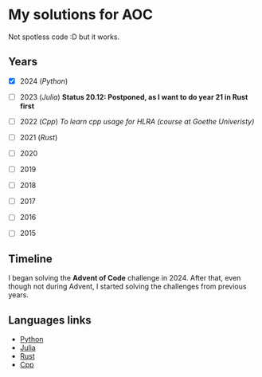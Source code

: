 # My solutions for AOC

Not spotless code :D but it works.


## Years
- [x] 2024 (_Python_)
- [ ] 2023 (_Julia_) **Status 20.12: Postponed, as I want to do year 21 in Rust first**
- [ ] 2022 (_Cpp_) _To learn cpp usage for HLRA (course at Goethe Univeristy)_
- [ ] 2021 (_Rust_)
- [ ] 2020
- [ ] 2019
- [ ] 2018
- [ ] 2017
- [ ] 2016
- [ ] 2015


## Timeline
I began solving the **Advent of Code** challenge in 2024. 
After that, even though not during Advent, I started solving the challenges from previous years.


## Languages links
- [Python](https://www.python.org/downloads/)
- [Julia](https://julialang.org/downloads/)
- [Rust](https://www.rust-lang.org/tools/install)
- [Cpp](https://isocpp.org/)